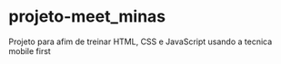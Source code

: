 # projeto-meet_minas
 Projeto para afim de treinar HTML, CSS e JavaScript usando a tecnica mobile first
